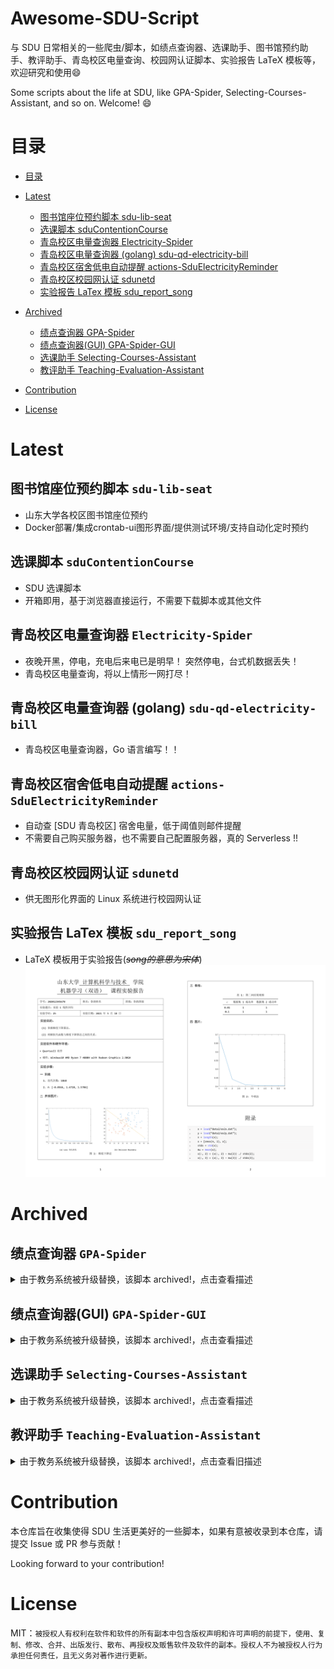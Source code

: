 # Awesome-SDU-Script

与 SDU 日常相关的一些爬虫/脚本，如绩点查询器、选课助手、图书馆预约助手、教评助手、青岛校区电量查询、校园网认证脚本、实验报告 LaTeX 模板等，欢迎研究和使用:smile:

Some scripts about the life at SDU, like GPA-Spider, Selecting-Courses-Assistant, and so on. Welcome! :smile:


# 目录

* [目录](#目录)
* [Latest](#latest)
   * [图书馆座位预约脚本 sdu-lib-seat](#图书馆座位预约脚本-sdu-lib-seat)
   * [选课脚本 sduContentionCourse](#选课脚本-sducontentioncourse)
   * [青岛校区电量查询器 Electricity-Spider](#青岛校区电量查询器-electricity-spider)
   * [青岛校区电量查询器 (golang) sdu-qd-electricity-bill](#青岛校区电量查询器-golang-sdu-qd-electricity-bill)
   * [青岛校区宿舍低电自动提醒 actions-SduElectricityReminder](#青岛校区宿舍低电自动提醒-actions-sduelectricityreminder)
   * [青岛校区校园网认证 sdunetd](#青岛校区校园网认证-sdunetd)
   * [实验报告 LaTex 模板 sdu_report_song](#实验报告-latex-模板-sdu_report_song)
   
* [Archived](#archived)
   * [绩点查询器 GPA-Spider](#绩点查询器-gpa-spider)
   * [绩点查询器(GUI) GPA-Spider-GUI](#绩点查询器gui-gpa-spider-gui)
   * [选课助手 Selecting-Courses-Assistant](#选课助手-selecting-courses-assistant)
   * [教评助手 Teaching-Evaluation-Assistant](#教评助手-teaching-evaluation-assistant)
* [Contribution](#contribution)
* [License](#license)

# Latest

## 图书馆座位预约脚本 `sdu-lib-seat`

- 山东大学各校区图书馆座位预约
- Docker部署/集成crontab-ui图形界面/提供测试环境/支持自动化定时预约

## 选课脚本 `sduContentionCourse`

* SDU 选课脚本
* 开箱即用，基于浏览器直接运行，不需要下载脚本或其他文件


## 青岛校区电量查询器 `Electricity-Spider`

* 夜晚开黑，停电，充电后来电已是明早！ 突然停电，台式机数据丢失！
* 青岛校区电量查询，将以上情形一网打尽！

## 青岛校区电量查询器 (golang) `sdu-qd-electricity-bill`

* 青岛校区电量查询器，Go 语言编写！！

## 青岛校区宿舍低电自动提醒 `actions-SduElectricityReminder`
* 自动查 [SDU 青岛校区] 宿舍电量，低于阈值则邮件提醒
* 不需要自己购买服务器，也不需要自己配置服务器，真的 Serverless !!

## 青岛校区校园网认证 `sdunetd`

* 供无图形化界面的 Linux 系统进行校园网认证

## 实验报告 LaTex 模板 `sdu_report_song`

* LaTeX 模板用于实验报告(*~~song的意思为宋体~~*)
![sdu_report_song](https://github.com/Naylenv/sdu_report_song/raw/master/figures/demo.png)

# Archived


## 绩点查询器 `GPA-Spider`

<details>
<summary>由于教务系统被升级替换，该脚本 archived!，点击查看描述</summary>

  * [Download the binary for Windows-64]( https://github.com/zhangt2333/SDU-Funny-Scripts/releases/download/v1.0/GPA_spider.exe) 
  * 查询 SDU 学生学期成绩，并根据输入的学年学期进行加权绩点的计算
  * 简易、核心、实现基本功能，使用体验较差
    ![](GPA-Spider/pic1.png)

</details>

## 绩点查询器(GUI) `GPA-Spider-GUI`

<details>
<summary>由于教务系统被升级替换，该脚本 archived!，点击查看描述</summary>

  * 查询 SDU 学生学期成绩，并根据输入的学年学期进行加权绩点的计算
  * 使用体验一般，但实现了 GUI，学习了一波 pyqt5
    ![](GPA-Spider-GUI/pic1.jpg)

</details>

## 选课助手 `Selecting-Courses-Assistant`

<details>
<summary>由于教务系统被升级替换，该脚本 archived!，点击查看描述</summary>

  * 规范的教务选课系统 API，代码有详细的注释
  * ~~少量的改动 (增加具体的课程号和循环)，可以进化成 `抢课助手`~~
  * 为了校园和平，没有 GUI 版，有能力改动她的人理应要有相应的价值观
    附上 demo：
    ![](Selecting-Courses-Assistant/pic1.png)

</details>

## 教评助手 `Teaching-Evaluation-Assistant`

<details>
<summary>由于教务系统被升级替换，该脚本 archived!，点击查看旧描述</summary>

  * 解决期末查成绩前的拦路虎 —— 反人类的教评提交交互！
  * 实现所有课程一键全部满分好评（需要特殊打分去教务系统教评一次即可）
    ![](Teaching-Evaluation-Assistant/pic1.png)

</details>

# Contribution

本仓库旨在收集使得 SDU 生活更美好的一些脚本，如果有意被收录到本仓库，请提交 Issue 或 PR 参与贡献！

Looking forward to your contribution!

# License

MIT：`被授权人有权利在软件和软件的所有副本中包含版权声明和许可声明的前提下，使用、复制、修改、合并、出版发行、散布、再授权及贩售软件及软件的副本。授权人不为被授权人行为承担任何责任，且无义务对著作进行更新。`
